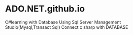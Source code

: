 # ADO.NET.github.io
C#learning with Database Using Sql Server Management Studio(Mysql,Transact Sql)
Connect c sharp with DATABASE
